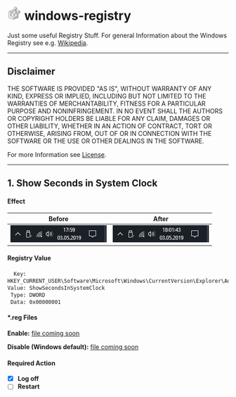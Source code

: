 # ![](./doc/img/regedit.png) windows-registry
Just some useful Registry Stuff.
For general Information about the Windows Registry see e.g. [Wikipedia](https://en.wikipedia.org/wiki/Windows_Registry).

---

## Disclaimer
THE SOFTWARE IS PROVIDED "AS IS", WITHOUT WARRANTY OF ANY KIND, EXPRESS OR
IMPLIED, INCLUDING BUT NOT LIMITED TO THE WARRANTIES OF MERCHANTABILITY,
FITNESS FOR A PARTICULAR PURPOSE AND NONINFRINGEMENT. IN NO EVENT SHALL THE
AUTHORS OR COPYRIGHT HOLDERS BE LIABLE FOR ANY CLAIM, DAMAGES OR OTHER
LIABILITY, WHETHER IN AN ACTION OF CONTRACT, TORT OR OTHERWISE, ARISING FROM,
OUT OF OR IN CONNECTION WITH THE SOFTWARE OR THE USE OR OTHER DEALINGS IN THE
SOFTWARE.

For more Information see [License](./LICENSE).

---

## 1. Show Seconds in System Clock
#### Effect
| Before | After |
|--------|-------|
|![](./doc/img/oldclock.png)|![](./doc/img/newclock.png)|

#### Registry Value
```
  Key: HKEY_CURRENT_USER\Software\Microsoft\Windows\CurrentVersion\Explorer\Advanced
Value: ShowSecondsInSystemClock
 Type: DWORD
 Data: 0x00000001
```

#### \*.reg Files
**Enable:** [file coming soon]()

**Disable (Windows default):** [file coming soon]()

#### Required Action
- [x] **Log off**
- [ ] **Restart**

